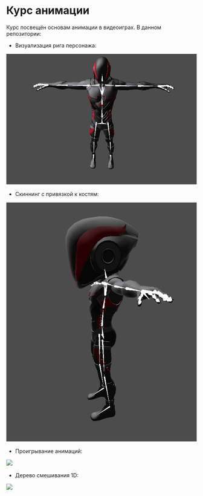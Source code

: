 # Курс анимации 

Курс посвещён основам анимации в видеоиграх. В данном репозитории:

- Визуализация рига персонажа:

![](bin/image_skeleton.png)

- Скиннинг с привязкой к костям:

![](bin/image.png)

- Проигрывание анимаций:

![](bin/homework_3.gif)

- Дерево смешивания 1D:

![](bin/homework_4.gif)
